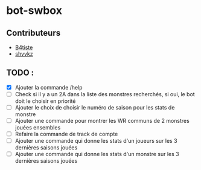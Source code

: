 # bot-swbox

## Contributeurs

- [B4tiste](https://github.com/B4tiste)
- [shvvkz](https://github.com/shvvkz)


## TODO :

- [x] Ajouter la commande /help
- [ ] Check si il y a un 2A dans la liste des monstres recherchés, si oui, le bot doit le choisir en priorité
- [ ] Ajouter le choix de choisir le numéro de saison pour les stats de monstre
- [ ] Ajouter une commande pour montrer les WR communs de 2 monstres jouées ensembles
- [ ] Refaire la commande de track de compte
- [ ] Ajouter une commande qui donne les stats d'un joueurs sur les 3 dernières saisons jouées
- [ ] Ajouter une commande qui donne les stats d'un monstre sur les 3 dernières saisons jouées